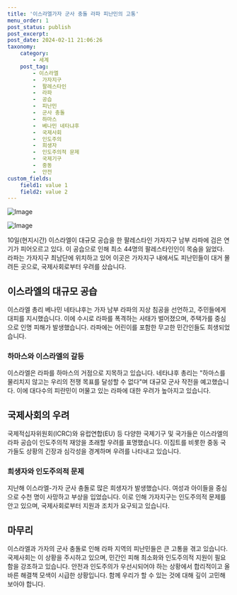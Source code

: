 ```yaml
---
title: '이스라엘가자 군사 충돌 라파 피난민의 고통'
menu_order: 1
post_status: publish
post_excerpt: 
post_date: 2024-02-11 21:06:26
taxonomy:
    category:
        - 세계
    post_tag:
        - 이스라엘
        -  가자지구
        -  팔레스타인
        -  라파
        -  공습
        -  피난민
        -  군사 충돌
        -  하마스
        -  베나민 네타냐후
        -  국제사회
        -  인도주의
        -  희생자
        -  인도주의적 문제
        -  국제기구
        -  중동
        -  안전
custom_fields:
    field1: value 1
    field2: value 2
---
```


![Image](https://imgnews.pstatic.net/image/081/2024/02/11/0003429791_001_20240211163601173.jpg?type=w647)

![Image](https://imgnews.pstatic.net/image/081/2024/02/11/0003429791_002_20240211163601223.jpg?type=w647)

10일(현지시간) 이스라엘이 대규모 공습을 한 팔레스타인 가자지구 남부 라파에 검은 연기가 피어오르고 있다. 이 공습으로 인해 최소 44명의 팔레스타인인이 목숨을 잃었다. 라파는 가자지구 최남단에 위치하고 있어 이곳은 가자지구 내에서도 피난민들이 대거 몰려든 곳으로, 국제사회로부터 우려를 샀습니다.
## 이스라엘의 대규모 공습
이스라엘 총리 베나민 네타냐후는 가자 남부 라파의 지상 침공을 선언하고, 주민들에게 대피를 지시했습니다. 이에 수시로 라파를 폭격하는 사태가 벌어졌으며, 주택가를 중심으로 인명 피해가 발생했습니다. 라파에는 어린이를 포함한 무고한 민간인들도 희생되었습니다.
### 하마스와 이스라엘의 갈등
이스라엘은 라파를 하마스의 거점으로 지목하고 있습니다. 네타냐후 총리는 "하마스를 물리치지 않고는 우리의 전쟁 목표를 달성할 수 없다"며 대규모 군사 작전을 예고했습니다. 이에 대다수의 피란민이 머물고 있는 라파에 대한 우려가 높아지고 있습니다.
## 국제사회의 우려
국제적십자위원회(ICRC)와 유럽연합(EU) 등 다양한 국제기구 및 국가들은 이스라엘의 라파 공습이 인도주의적 재앙을 초래할 우려를 표명했습니다. 이집트를 비롯한 중동 국가들도 상황의 긴장과 심각성을 경계하며 우려를 나타내고 있습니다.
### 희생자와 인도주의적 문제
지난해 이스라엘-가자 군사 충돌로 많은 희생자가 발생했습니다. 여성과 아이들을 중심으로 수천 명이 사망하고 부상을 입었습니다. 이로 인해 가자지구는 인도주의적 문제를 안고 있으며, 국제사회로부터 지원과 조치가 요구되고 있습니다.
## 마무리
이스라엘과 가자의 군사 충돌로 인해 라파 지역의 피난민들은 큰 고통을 겪고 있습니다. 국제사회는 이 상황을 주시하고 있으며, 민간인 피해 최소화와 인도주의적 지원이 필요함을 강조하고 있습니다. 안전과 인도주의가 우선시되어야 하는 상황에서 합리적이고 올바른 해결책 모색이 시급한 상황입니다. 함께 우리가 할 수 있는 것에 대해 깊이 고민해보아야 합니다.
